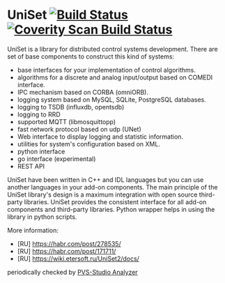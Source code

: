 UniSet [![Build Status](https://travis-ci.org/Etersoft/uniset2.svg?branch=master)](https://travis-ci.org/Etersoft/uniset2) [![Coverity Scan Build Status](https://scan.coverity.com/projects/etersoft-uniset2/badge.svg)](https://scan.coverity.com/projects/etersoft-uniset2)
======

UniSet is a library for distributed control systems development.
There are set of base components to construct this kind of systems:
* base interfaces for your implementation of control algorithms.
* algorithms for a discrete and analog input/output based on COMEDI interface.
* IPC mechanism based on CORBA (omniORB).
* logging system based on MySQL, SQLite, PostgreSQL databases.
* logging to TSDB (influxdb, opentsdb)
* logging to RRD
* supported MQTT (libmosquittopp)
* fast network protocol based on udp (UNet)
* Web interface to display logging and statistic information.
* utilities for system's configuration based on XML.
* python interface
* go interface (experimental)
* REST API

UniSet have been written in C++ and IDL languages but you can use another languages in your
add-on components. The main principle of the UniSet library's design is a maximum integration
with open source third-party libraries. UniSet provides the consistent interface for all
add-on components and third-party libraries. Python wrapper helps in using the library
in python scripts.

More information:
* [RU] https://habr.com/post/278535/
* [RU] https://habr.com/post/171711/
* [RU] https://wiki.etersoft.ru/UniSet2/docs/

periodically checked by [PVS-Studio Analyzer](https://www.viva64.com/en/pvs-studio/)
